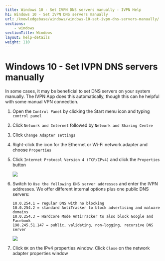 ```yaml
---
title: Windows 10 - Set IVPN DNS servers manually - IVPN Help
h1: Windows 10 - Set IVPN DNS servers manually
url: /knowledgebase/windows/windows-10-set-ivpn-dns-servers-manually/
sections:
    - windows
sectionTitle: Windows
layout: help-details
weight: 110
---
```

# Windows 10 - Set IVPN DNS servers manually

In some cases, it may be beneficial to set DNS servers on your system manually. The IVPN App does this automatically, though this can he helpful with some manual VPN connection.

1.  Open the `Control Panel` by clicking the Start menu icon and typing `control panel`

2.  Click `Network and Internet` followed by `Network and Sharing Centre`

3.  Click `Change Adapter settings`

4.  Right-click the icon for the Ethernet or Wi-Fi network adapter and choose `Properties`

5.  Click `Internet Protocol Version 4 (TCP/IPv4)` and click the `Properties` button

    ![](/images-static/uploads/050-adapter-properties-window-ipv4.png)

6.  Switch to `Use the following DNS server addresses` and enter the IVPN addresses. We offer different internal options plus one public DNS servers:

    ```
    10.0.254.1 = regular DNS with no blocking
    10.0.254.2 = standard AntiTracker to block advertising and malware domains
    10.0.254.3 = Hardcore Mode AntiTracker to also block Google and Facebook
    198.245.51.147 = public, validating, non-logging, recursive DNS server
    ```

    ![](/images-static/uploads/060-manual-dns-addresses.png)

7.  Click `OK` on the IPv4 properties window. Click `Close` on the network adapter properties window
